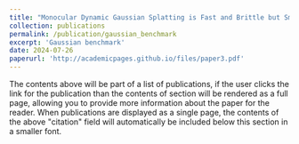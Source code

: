```yaml
---
title: "Monocular Dynamic Gaussian Splatting is Fast and Brittle but Smooth Motion Helps"
collection: publications
permalink: /publication/gaussian_benchmark
excerpt: 'Gaussian benchmark'
date: 2024-07-26
paperurl: 'http://academicpages.github.io/files/paper3.pdf'
---
```


The contents above will be part of a list of publications, if the user clicks the link for the publication than the contents of section will be rendered as a full page, allowing you to provide more information about the paper for the reader. When publications are displayed as a single page, the contents of the above "citation" field will automatically be included below this section in a smaller font.
